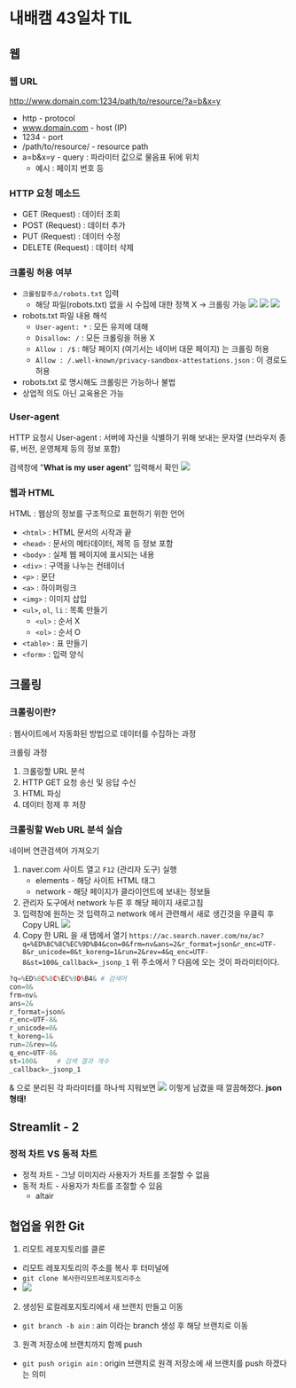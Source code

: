 # 내배캠 43일차 TIL
## 웹
### 웹 URL
http://www.domain.com:1234/path/to/resource/?a=b&x=y
* http - protocol
* www.domain.com - host (IP)
* 1234 - port
* /path/to/resource/ - resource path
* a=b&x=y - query : 파라미터 값으로 물음표 뒤에 위치 
  * 예시 : 페이지 번호 등
### HTTP 요청 메소드
* GET (Request) : 데이터 조회
* POST (Request) : 데이터 추가
* PUT (Request) : 데이터 수정
* DELETE (Request) : 데이터 삭제

### 크롤링 허용 여부
* `크롤링할주소/robots.txt` 입력
  * 해당 파일(robots.txt) 없을 시 수집에 대한 정책 X -> 크롤링 가능
![](/img/241125_naver.com:robots.png)
![](/img/241125_robots_txt.png)
![](/img/241125_robots_.png)
* robots.txt 파일 내용 해석
  * `User-agent: *` : 모든 유저에 대해
  * `Disallow: /` : 모든 크롤링을 허용 X
  * `Allow : /$` : 해당 페이지 (여기서는 네이버 대문 페이지) 는 크롤링 허용
  * `Allow : /.well-known/privacy-sandbox-attestations.json` : 이 경로도 허용
* robots.txt 로 명시해도 크롤링은 가능하나 불법
* 상업적 의도 아닌 교육용은 가능

### User-agent
HTTP 요청시 User-agent : 서버에 자신을 식별하기 위해 보내는 문자열 (브라우저 종류, 버전, 운영체제 등의 정보 포함)

검색창에 "**What is my user agent**" 입력해서 확인
![](/img/241125_user_agent.png)

### 웹과 HTML
HTML : 웹상의 정보를 구조적으로 표현하기 위한 언어
* `<html>` : HTML 문서의 시작과 끝
* `<head>` : 문서의 메타데이터, 제목 등 정보 포함
* `<body>` : 실제 웹 페이지에 표시되는 내용
* `<div>` : 구역을 나누는 컨테이너
* `<p>` : 문단
* `<a>` : 하이퍼링크
* `<img>` : 이미지 삽입
* `<ul>`, `ol`, `li` : 목록 만들기
  * `<ul>` : 순서 X 
  * `<ol>` : 순서 O
* `<table>` : 표 만들기
* `<form>` : 입력 양식


## 크롤링
### 크롤링이란?
: 웹사이트에서 자동화된 방법으로 데이터를 수집하는 과정

크롤링 과정
1. 크롤링할 URL 분석
2. HTTP GET 요청 송신 및 응답 수신
3. HTML 파싱
4. 데이터 정제 후 저장
### 크롤링할 Web URL 분석 실습
네이버 연관검색어 가져오기
1. naver.com 사이트 열고 `F12` (관리자 도구) 실행
   * elements - 해당 사이트 HTML 태그 
   * network - 해당 페이지가 클라이언트에 보내는 정보들
2. 관리자 도구에서 network 누른 후 해당 페이지 새로고침
3. 입력창에 원하는 것 입력하고 network 에서 관련해서 새로 생긴것을 우클릭 후 Copy URL 
![](/img/241125_network.png)
4. Copy 한 URL 을 새 탭에서 열기
```https://ac.search.naver.com/nx/ac?q=%ED%8C%8C%EC%9D%B4&con=0&frm=nv&ans=2&r_format=json&r_enc=UTF-8&r_unicode=0&t_koreng=1&run=2&rev=4&q_enc=UTF-8&st=100&_callback=_jsonp_1```
위 주소에서 ? 다음에 오는 것이 파라미터이다.
```py
?q=%ED%8C%8C%EC%9D%B4& # 검색어
con=0&
frm=nv&
ans=2&
r_format=json&
r_enc=UTF-8&
r_unicode=0&
t_koreng=1&
run=2&rev=4&
q_enc=UTF-8&
st=100&     # 검색 결과 개수
_callback=_jsonp_1
```
& 으로 분리된 각 파라미터를 하나씩 지워보면
![](/img/241125_query.png)
이렇게 남겼을 때 깔끔해졌다.
**json 형태!**



## Streamlit - 2
### 정적 차트 VS 동적 차트
* 정적 차트 - 그냥 이미지라 사용자가 차트를 조절할 수 없음
* 동적 차트 - 사용자가 차트를 조절할 수 있음
  * altair

## 협업을 위한 Git
1. 리모트 레포지토리를 클론
  * 리모트 레포지토리의 주소를 복사 후 터미널에 
  * `git clone 복사한리모트레포지토리주소`
  * ![](/img/241125_git_clone.png)
2. 생성된 로컬레포지토리에서 새 브랜치 만들고 이동
  * `git branch -b ain` : ain 이라는 branch 생성 후 해당 브랜치로 이동 
3. 원격 저장소에 브랜치까지 함께 push
  * `git push origin ain` : origin 브랜치로 원격 저장소에 새 브랜치를 push 하겠다는 의미